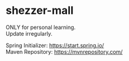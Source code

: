 # shezzer-mall

ONLY for personal learning.  
Update irregularly.  


Spring Initializer: https://start.spring.io/  
Maven Repository: https://mvnrepository.com/  
